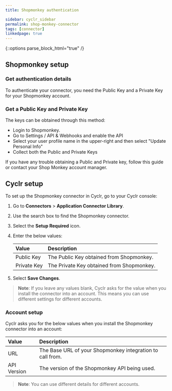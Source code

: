 ```yaml
---
title: Shopmonkey authentication

sidebar: cyclr_sidebar
permalink: shop-monkey-connector
tags: [connector]
linkedpage: true
---
```

{::options parse_block_html="true" /}
<section class="card">

## Shopmonkey setup



### Get authentication details

To authenticate your connector, you need the Public Key and a Private Key for your Shopmonkey account.


### Get a Public Key and Private Key

The keys can be obtained through this method:

- Login to Shopmonkey.
- Go to Settings / API & Webhooks and enable the API
- Select your user profile name in the upper-right and then select "Update Personal Info"
- Collect both the Public and Private Keys

If you have any trouble obtaining a Public and Private key, follow this guide or contact your Shop Monkey account manager.

</section>

<section class="card">

## Cyclr setup

To set up the Shopmonkey connector in Cyclr, go to your Cyclr console:


1. Go to **Connectors** > **Application Connector Library**.

2. Use the search box to find the Shopmonkey connector.


3. Select the **Setup Required** icon.

4. Enter the below values:

   | **Value**   | **Description**                            |
   | :---------- | :----------------------------------------- |
   | Public Key  | The Public Key obtained from Shopmonkey.  |
   | Private Key | The Private Key obtained from Shopmonkey. |

   
5. Select **Save Changes**.

> **Note**: If you leave any values blank, Cyclr asks for the value when you install the connector into an account. This means you can use different settings for different accounts.


### Account setup

Cyclr asks you for the below values when you install the Shopmonkey connector into an account:


| **Value**  | **Description**                                            |
| :--------- | :--------------------------------------------------------- |
| URL        | The Base URL of your Shopmonkey integration to call from. |
| API Version | The version of the Shopmonkey API being used.             |


> **Note**: You can use different details for different accounts.

</section>